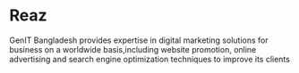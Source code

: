 # Reaz
GenIT Bangladesh provides expertise in digital marketing solutions for business on a worldwide basis,including website promotion, online advertising and search engine optimization techniques to improve its clients
